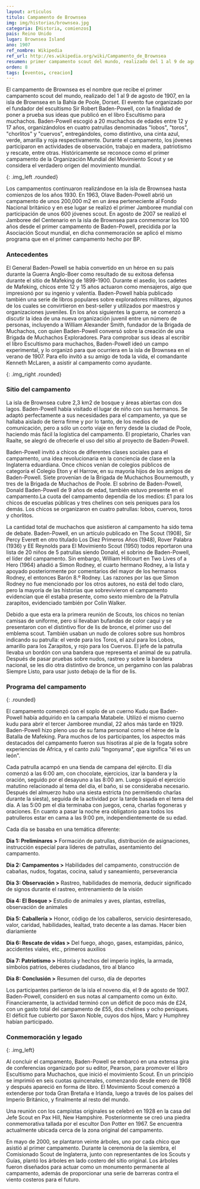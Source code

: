 ```yaml
---
layout: articulos
titulo: Campamento de Brownsea
img: img/historias/brownsea.jpg
categoria: [Historia, comienzos]
pais: Reino Unido
lugar: Brownsea Island
ano: 1907
ref_nombre: Wikipedia
ref_url: http://es.wikipedia.org/wiki/Campamento_de_Brownsea
resumen: primer campamento scout del mundo, realizado del 1 al 9 de agosto de 1907, en la isla de Brownsea en la Bahía de Poole, Dorset.
orden: 8
tags: [eventos, creacion]
---
```

El campamento de Brownsea es el nombre que recibe el primer campamento scout del mundo, realizado del 1 al 9 de agosto de 1907, en la isla de Brownsea en la Bahía de Poole, Dorset. El evento fue organizado por el fundador del escultismo Sir Robert Baden-Powell, con la finalidad de poner a prueba sus ideas que publicó en el libro Escultismo para muchachos. Baden-Powell escogió a 20 muchachos de edades entre 12 y 17 años, organizándolos en cuatro patrullas denominadas "lobos", "toros", "chorlitos" y "cuervos", entregándoles, como distintivo, una cinta azul, verde, amarilla y roja respectivamente. Durante el campamento, los jóvenes participaron en actividades de observación, trabajo en madera, patriotismo y rescate, entre otras. Históricamente se reconoce como el primer campamento de la Organización Mundial del Movimiento Scout y se considera el verdadero origen del movimiento mundial.

<amp-img src="{{site.baseurl}}/img/historias/brownsea1.jpg" width="372" height="269" alt="imagen del lugar del campamento" layout="fixed"></amp-img>
{: .img_left .rounded}

Los campamentos continuaron realizándose en la isla de Brownsea hasta comienzos de los años 1930. En 1963, Olave Baden-Powell abrió un campamento de unos 200,000 m2 en un área perteneciente al Fondo Nacional británico y en ese lugar se realizó el primer Jamboree mundial con participación de unos 600 jóvenes scout. En agosto de 2007 se realizó el Jamboree del Centenario en la isla de Brownsea para conmemorar los 100 años desde el primer campamento de Baden-Powell, precidida por la Asociación Scout mundial, en dicha conmemoración se aplicó el mismo programa que en el primer campamento hecho por BP.

### Antecedentes

El General Baden-Powell se había convertido en un héroe en su país durante la Guerra Anglo-Boer como resultado de su exitosa defensa durante el sitio de Mafeking de 1899-1900. Durante el asedio, los cadetes de Mafeking, chicos ente 12 y 15 años actuaron como mensajeros, algo que impresionó por su ingenio y valentía. Baden-Powell había publicado también una serie de libros populares sobre exploradores militares, algunos de los cuales se convirtieron en best-seller y utilizados por maestros y organizaciones juveniles. En los años siguientes la guerra, se comenzó a discutir la idea de una nueva organización juvenil entre un número de personas, incluyendo a William Alexander Smith, fundador de la Brigada de Muchachos, con quien Baden-Powell conversó sobre la creación de una Brigada de Muchachos Exploradores. Para comprobar sus ideas al escribir el libro Escultismo para muchachos, Baden-Powell ideó un campo experimental, y lo organizó para que ocurriera en la isla de Brownsea en el verano de 1907. Para ello invitó a su amigo de toda la vida, el comandante Kenneth McLaren, a asistir al campamento como ayudante.

<amp-img src="{{site.baseurl}}/img/historias/brownsea2.jpg" width="344" height="227" alt="Actividades en el primer campamento Scout" layout="fixed"></amp-img>
{: .img_right .rounded}

### Sitio del campamento

La isla de Brownsea cubre 2,3 km2 de bosque y áreas abiertas con dos lagos. Baden-Powell había visitado el lugar de niño con sus hermanos. Se adaptó perfectamente a sus necesidades para el campamento, ya que se hallaba aislado de tierra firme y por lo tanto, de los medios de comunicación, pero a sólo un corto viaje en ferry desde la ciudad de Poole, haciendo más fácil la logística del campamento. El propietario, Charles van Raalte, se alegró de ofrecerle el uso del sitio al proyecto de Baden-Powell.

Baden-Powell invitó a chicos de diferentes clases sociales para el campamento, una idea revolucionaria en la conciencia de clase en la Inglaterra eduardiana. Once chicos venían de colegios públicos de categoría el Colegio Eton y el Harrow, en su mayoría hijos de los amigos de Baden-Powell. Siete provenían de la Brigada de Muchachos Bournemouth, y tres de la Brigada de Muchachos de Poole. El sobrino de Baden-Powell, Donald Baden-Powell de 9 años de edad, también estuvo presente en el campamento.La cuota del campamento dependía de los medios: £1 para los chicos de escuelas públicas y tres chelines con seis peniques para los demás. Los chicos se organizaron en cuatro patrullas: lobos, cuervos, toros y chorlitos.

La cantidad total de muchachos que asistieron al campamento ha sido tema de debate. Baden-Powell, en un artículo publicado en The Scout (1908), Sir Percy Everett en otro titulado Los Diez Primeros Años (1948), Rover Palabra (1936) y EE Reynolds para El Movimiento Scout (1950) todos reportaron una lista de 20 niños de 5 patrullas siendo Donald, el sobrino de Baden-Powell, el líder del campamento. Sin embargo, William Hillcourt en Two Lives of a Hero (1964) añadió a Simon Rodney, el cuarto hermano Rodney, a la lista y apoyado posteriormente por comentarios del mayor de los hermanos Rodney, el entonces Barón 8.º Rodney. Las razones por las que Simon Rodney no fue mencionado por los otros autores, no está del todo claro, pero la mayoría de las historias que sobrevivieron el campamento evidencian que él estaba presente, como sexto miembro de la Patrulla zarapitos, evidenciado también por Colin Walker.

Debido a que esta era la primera reunión de Scouts, los chicos no tenían camisas de uniforme, pero sí llevaban bufandas de color caqui y se presentaron con el distintivo flor de lis de bronce, el primer uso del emblema scout. También usaban un nudo de colores sobre sus hombros indicando su patrulla: el verde para los Toros, el azul para los Lobos, amarillo para los Zarapitos, y rojo para los Cuervos. El jefe de la patrulla llevaba un bordón con una bandera que representa el animal de su patrulla. Después de pasar pruebas sobre nudos, rastreo y sobre la bandera nacional, se les dio otra distintivo de bronce, un pergamino con las palabras Siempre Listo, para usar justo debajo de la flor de lis.

### Programa del campamento

<amp-img src="{{site.baseurl}}/img/historias/brownsea3.jpg" width="600" height="372" alt="Scouts realizando actividades" layout="responsive"></amp-img>
{: .rounded}

El campamento comenzó con el soplo de un cuerno Kudu que Baden-Powell había adquirido en la campaña Matabele. Utilizó el mismo cuerno kudu para abrir el tercer Jamboree mundial, 22 años más tarde en 1929. Baden-Powell hizo pleno uso de su fama personal como el héroe de la Batalla de Mafeking. Para muchos de los participantes, los aspectos más destacados del campamento fueron sus hisotiras al pie de la fogata sobre experiencias de África, y el canto zulú "Ingonyama", que significa "él es un león".

Cada patrulla acampó en una tienda de campana del ejército. El día comenzó a las 6:00 am, con chocolate, ejercicios, izar la bandera y la oración, seguido por el desayuno a las 8:00 am. Luego siguió el ejercicio matutino relacionado al tema del día, el baño, si se consideraba necesario. Después del almuerzo hubo una siesta estricta (no permitiendo charlas durante la siesta), seguida de la actividad por la tarde basada en el tema del día. A las 5:00 pm el día terminaba con juegos, cena, charlas fogoneras y oraciones. En cuanto a pasar la noche era obligatorio para todos los patrulleros estar en cama a las 9:00 pm, independientemente de su edad.

Cada día se basaba en una temática diferente:

**Dia 1: Preliminares >** Formación de patrullas, distribución de asignaciones, instrucción especial para líderes de patrullas, asentamiento del campamento.

**Dia 2: Campamentos >** Habilidades del campamento, construcción de cabañas, nudos, fogatas, cocina, salud y saneamiento, perseverancia

**Dia 3: Observación >** Rastreo, habilidades de memoria, deducir significado de signos durante el rastreo, entrenamiento de la visión

**Dia 4: El Bosque >** Estudio de animales y aves, plantas, estrellas, observación de animales

**Dia 5: Caballería >** Honor, código de los caballeros, servicio desinteresado, valor, caridad, habilidades, lealtad, trato decente a las damas. Hacer bien diariamiente

**Dia 6: Rescate de vidas >** Del fuego, ahogo, gases, estampidas, pánico, accidentes viales, etc., primeros auxilios

**Dia 7: Patriotismo >** Historia y hechos del imperio inglés, la armada, símbolos patrios, deberes ciudadanos, tiro al blanco

**Dia 8: Conclusión >** Resumen del curso, día de deportes

Los participantes partieron de la isla el noveno día, el 9 de agosto de 1907. Baden-Powell, consideró en sus notas al campamento como un éxito. Financieramente, la actividad terminó con un déficit de poco más de £24, con un gasto total del campamento de £55, dos chelines y ocho peniques. El déficit fue cubierto por Saxon Noble, cuyos dos hijos, Marc y Humphrey habían participado.

### Conmemoración y legado

<amp-img src="{{site.baseurl}}/img/historias/brownsea4.jpg" width="220" height="271" alt="Piedra conmemorativa del primer campamento scout" layout="fixed"></amp-img>
{: .img_left}

Al concluir el campamento, Baden-Powell se embarcó en una extensa gira de conferencias organizado por su editor, Pearson, para promover el libro Escultismo para Muchachos, que inició el movimiento Scout. En un principio se imprimió en seis cuotas quincenales, comenzando desde enero de 1908 y después apareció en forma de libro. El Movimiento Scout comenzó a extenderse por toda Gran Bretaña e Irlanda, luego a través de los países del Imperio Británico, y finalmente al resto del mundo.

Una reunión con los campistas originales se celebró en 1928 en la casa del Jefe Scout en Pax Hill, New Hampshire. Posteriormente se creó una piedra conmemorativa tallada por el escultor Don Potter en 1967. Se encuentra actualmente ubicada cerca de la zona original del campamento.

En mayo de 2000, se plantaron veinte árboles, uno por cada chico que asistió al primer campamento. Durante la ceremonia de la siembra, el Comisionado Scout de Inglaterra, junto con representantes de los Scouts y Guías, plantó los árboles en lado costero del sitio original. Los árboles fueron diseñados para actuar como un monumento permanente al campamento, además de proporcionar una serie de barreras contra el viento costeros para el futuro.